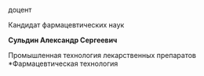доцент

Кандидат фармацевтических наук

**Сульдин Александр Сергеевич**

Промышленная технология лекарственных препаратов
	*Фармацевтическая технология